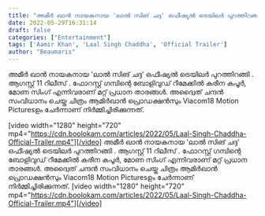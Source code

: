 ```yaml
---
title: "അമീർ ഖാൻ നായകനായ 'ലാൽ സിങ് ചദ്ദ' ഒഫീഷ്യൽ ട്രെയിലർ പുറത്തിറങ്ങി"
date: 2022-05-29T16:31:14
draft: false
categories: ["Entertainment"]
tags: ['Aamir Khan', 'Laal Singh Chaddha', 'Official Trailer']
author: "Beaumaris"
---
```


അമീർ ഖാൻ നായകനായ 'ലാൽ സിങ് ചദ്ദ' ഒഫീഷ്യൽ ട്രെയിലർ പുറത്തിറങ്ങി . ആഗസ്റ്റ് 11 റിലീസ് . ഫോറസ്റ്റ് ഗമ്പിന്റെ ബോളിവുഡ് റീമേക്കിൽ കരീന കപൂർ, മോണ സിംഗ് എന്നിവരാണ് മറ്റ് പ്രധാന താരങ്ങൾ. അദ്വൈത് ചന്ദൻ സംവിധാനം ചെയ്ത ചിത്രം ആമിർഖാൻ പ്രൊഡക്ഷൻസും Viacom18 Motion Picturesഉം ചേർന്നാണ് നിർമ്മിച്ചിരിക്കുന്നത്.

[video width="1280" height="720" mp4="https://cdn.boolokam.com/articles/2022/05/Laal-Singh-Chaddha-Official-Trailer.mp4"][/video]
അമീർ ഖാൻ നായകനായ 'ലാൽ സിങ് ചദ്ദ' ഒഫീഷ്യൽ ട്രെയിലർ പുറത്തിറങ്ങി . ആഗസ്റ്റ് 11 റിലീസ് . ഫോറസ്റ്റ് ഗമ്പിന്റെ ബോളിവുഡ് റീമേക്കിൽ കരീന കപൂർ, മോണ സിംഗ് എന്നിവരാണ് മറ്റ് പ്രധാന താരങ്ങൾ. അദ്വൈത് ചന്ദൻ സംവിധാനം ചെയ്ത ചിത്രം ആമിർഖാൻ പ്രൊഡക്ഷൻസും Viacom18 Motion Picturesഉം ചേർന്നാണ് നിർമ്മിച്ചിരിക്കുന്നത്. [video width="1280" height="720" mp4="https://cdn.boolokam.com/articles/2022/05/Laal-Singh-Chaddha-Official-Trailer.mp4"][/video]
